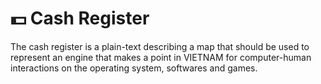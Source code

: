 # 💵 Cash Register

The cash register is a plain-text describing a map that should be used to represent an engine that makes a point in VIETNAM for computer-human interactions on the operating system, softwares and games.
